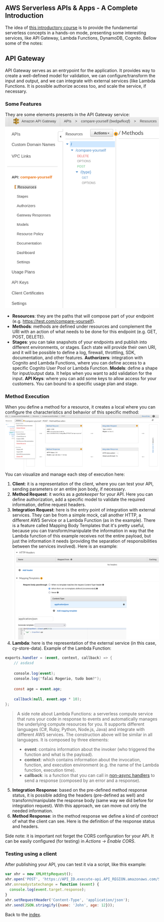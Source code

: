 
## AWS Serverless APIs & Apps - A Complete Introduction

The idea of [this introductory course](https://www.udemy.com/course/aws-serverless-a-complete-introduction) is to provide the fundamental serverless concepts in a hands-on mode, presenting some interesting services, like API Gateway, Lambda Functions, DynamoDB, Cognito. Bellow some of the notes:

## API Gateway

API Gateway serves as an entrypoint for the application. It provides way to create a well-defined model for validation, we can configure/transform the input and output, and we can integrate with external services (like Lambda Functions.  It is possible authorize access too, and scale the service, if necessary.

### Some Features
They are some elements presents in the API Gateway service:
![](https://github.com/fabioono25/AWS-Studies/blob/main/Serverless/AWS%20Serverless%20APIs%20%26%20Apps%20-%20A%20Complete%20Introduction/images/api_gateway1.png)

 - **Resources**: they are the paths that will compose part of your endpoint (e.g. https://test.com/compare-yourself).
 - **Methods**: methods are defined under resources and complement the URI with an action of what needs to be done for this endpoint (e.g. GET, POST, DELETE).
 - **Stages**: you can take snapshots of your endpoints and publish into different environments, or stages. Each state will provide their own URI, and it will be possible to define a log, firewall, throttling, SDK, documentation, and other features.
 **Authorizers**: integration with Cognito and Lambda Functions, where you can define access to a specific Cognito User Pool or Lambda Function.
 **Models**: define a shape for input/output data. It helps when you want to add validation for the input.
  **API Keys**: where you can add some keys to allow access for your customers. You can bound to a specific usage plan and stage.

### Method Execution

When you define a method for a resource, it creates a local where you can configure the characteristics and behavior of this specific method:
![](https://github.com/fabioono25/AWS-Studies/blob/main/Serverless/AWS%20Serverless%20APIs%20%26%20Apps%20-%20A%20Complete%20Introduction/images/api_gateway2.png)
You can visualize and manage each step of execution here:

 1. **Client**: it is a representation of the client, where you can test your API, sending parameters or an entire json body, if necessary.
 2. **Method Request**: it works as a *gatekeeper* for your API. Here you can define authorization, add a specific model to validate the required information, define request headers.
 3. **Integration Request**: here is the entry point of integration with external services. They can be from a simple mock, call another HTTP, a different AWS Service or a Lambda Function (as in the example). There is a feature called Mapping Body Templates that it's pretty useful, because you can transform/manipulate the information in way that the Lambda function of this example receives not the entire payload, but just the information it needs (providing the separation of responsibilities between the services involved). Here is an example:
 ![](https://github.com/fabioono25/AWS-Studies/blob/main/Serverless/AWS%20Serverless%20APIs%20%26%20Apps%20-%20A%20Complete%20Introduction/images/api_gateway3.png)
 4. **Lambda**: here is the representation of the external service (in this case,  cy-store-data). Example of the Lambda Function:

```cs
exports.handler = (event, context, callback) => {
    // asdasd
    
    console.log(event);
    console.log('falai Rogerio, tudo bom?');
    
    const age = event.age;
    
    callback(null, event.age * 10);
};  
```
>A side note about Lambda Functions: a serverless compute service that runs your code in response to events and automatically manages the underlying compute resources for you. It supports different languages (C#, Ruby, Python, Node.js, Java) and integrate with different AWS services.
The construction above will be similar in all languages. It is composed by three elements:
> + **event**: contains information about the invoker (who triggered the function and what is the payload).
> + **context**: which contains information about the invocation, function, and execution environment (e.g. the name of the Lambda function, execution time).
> + **callback**:  is a function that you can call in [non-async handlers](https://docs.aws.amazon.com/lambda/latest/dg/nodejs-handler.html#nodejs-handler-sync) to send a response (composed by an error and a response).

 5. **Integration Response**: based on the pre-defined method response status, it is possible adding the headers (pre-defined as well) and transform/manipulate the response body (same way we did before for integration request). With this approach, we can move out only the needed information.
 6. **Method Response**: in the method response we define a kind of *contract* of what the client can see. Here is the definition of the response status and headers. 
 
 Side note: it is important not forget the CORS configuration for your API. It can be easily configured (for testing) in *Actions -> Enable CORS*.

### Testing using a client

After publishing your API, you can test it via a script, like this example:

```js
var xhr = new XMLHttpRequest();
xhr.open('POST', 'https://API_ID.execute-api.API_REGION.amazonaws.com/STAGE/');
xhr.onreadystatechange = function (event) {
  console.log(event.target.response);
}
xhr.setRequestHeader('Content-Type', 'application/json');
xhr.send(JSON.stringify({name: 'John', age: 12}));
```

Back to the [index](https://github.com/fabioono25/AWS-Studies#readme).

